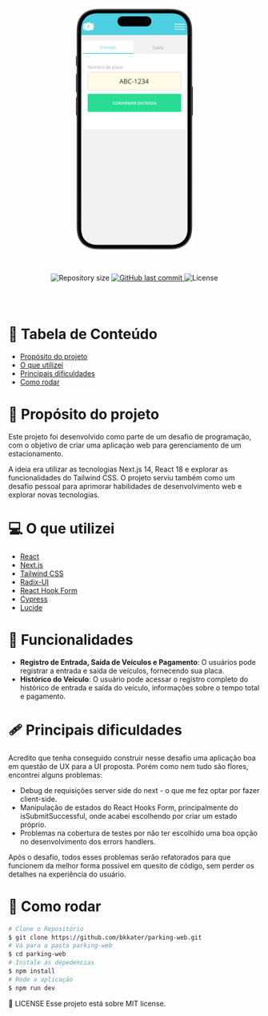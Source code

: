 <p align="center">
   <img src=".github/mockup.png" height="480px" />
</p>

<br />

<p align="center">	
  
  <img alt="Repository size" src="https://img.shields.io/github/repo-size/bkkater/parking-web?color=6CBAD9&style=for-the-badge">

  <a href="https://github.com/bkkater/parking-web/commits/master">
    <img alt="GitHub last commit" src="https://img.shields.io/github/last-commit/bkkater/parking-web?color=6CBAD9&style=for-the-badge">
  </a> 
  
  <img alt="License" src="https://img.shields.io/badge/license-MIT-6CBAD9?style=for-the-badge">
</p>

<br />
<br />


# :pushpin: Tabela de Conteúdo

* [Propósito do projeto](#closed_book-propósito-do-projeto)
* [O que utilizei](#computer-o-que-utilizei)
* [Principais dificuldades](#adhesive_bandage-principais-dificuldades)
* [Como rodar](#construction_worker-como-rodar)

# :closed_book: Propósito do projeto

Este projeto foi desenvolvido como parte de um desafio de programação, com o objetivo de criar uma aplicação web para gerenciamento de um estacionamento. 

A ideia era utilizar as tecnologias Next.js 14, React 18 e explorar as funcionalidades do Tailwind CSS. O projeto serviu também como um desafio pessoal para aprimorar habilidades de desenvolvimento web e explorar novas tecnologias.

# :computer: O que utilizei

-   [React](https://pt-br.reactjs.org/)
-   [Next.js](https://nextjs.org/)
-   [Tailwind CSS](https://tailwindcss.com/)
-   [Radix-UI](https://www.radix-ui.com/)
-   [React Hook Form](https://react-hook-form.com/)
-   [Cypress](https://www.cypress.io/)
-   [Lucide](https://lucide.netlify.app/)


# :rocket: Funcionalidades

- **Registro de Entrada, Saída de Veículos e Pagamento**: O usuários pode registrar a entrada e saída de veículos, fornecendo sua placa.
- **Histórico do Veículo**: O usuário pode acessar o registro completo do histórico de entrada e saída do veículo, informações sobre o tempo total e pagamento.

# :adhesive_bandage: Principais dificuldades

Acredito que tenha conseguido construir nesse desafio uma aplicação boa em questão de UX para a UI proposta. Porém como nem tudo são flores, encontrei alguns problemas: 

- Debug de requisições server side do next - o que me fez optar por fazer client-side. 
- Manipulação de estados do React Hooks Form, principalmente do isSubmitSuccessful, onde acabei escolhendo por criar um estado próprio.
- Problemas na cobertura de testes por não ter escolhido uma boa opção no desenvolvimento dos errors handlers.

Após o desafio, todos esses problemas serão refatorados para que funcionem da melhor forma possível em quesito de código, sem perder os detalhes na experiência do usuário.

# :construction_worker: Como rodar
```bash
# Clone o Repositório
$ git clone https://github.com/bkkater/parking-web.git
# Vá para a pasta parking-web
$ cd parking-web
# Instale as depedencias
$ npm install
# Rode a aplicação
$ npm run dev
```

:closed_book: LICENSE
Esse projeto está sobre MIT license.

